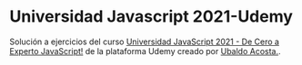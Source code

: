 # Universidad Javascript 2021-Udemy
Solución a ejercicios del curso [Universidad JavaScript 2021 - De Cero a Experto JavaScript!](https://www.udemy.com/course/universidad-javascript-angular-react-vue-typescript-html-css-bootstrap/) de la plataforma Udemy creado por [Ubaldo Acosta.](https://www.udemy.com/user/ubaldoacosta/).
